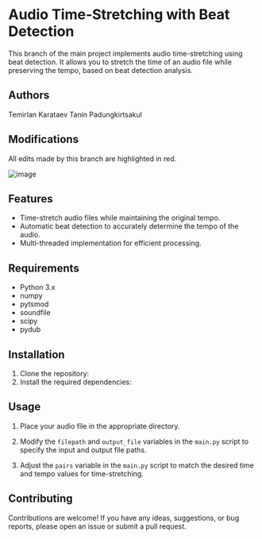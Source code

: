 # Audio Time-Stretching with Beat Detection

This branch of the main project implements audio time-stretching using beat detection. It allows you to stretch the time of an audio file while preserving the tempo, based on beat detection analysis.

## Authors
Temirlan Karataev
Tanin Padungkirtsakul

## Modifications
All edits made by this branch are highlighted in red.



![image](https://github.com/Purdue-Artificial-Intelligence-in-Music/Companion-code/assets/77745845/4174026c-9e36-4670-8f97-90b442352924)


## Features

- Time-stretch audio files while maintaining the original tempo.
- Automatic beat detection to accurately determine the tempo of the audio.
- Multi-threaded implementation for efficient processing.

## Requirements

- Python 3.x
- numpy
- pytsmod
- soundfile
- scipy
- pydub

## Installation

1. Clone the repository:
2. Install the required dependencies:

## Usage

1. Place your audio file in the appropriate directory.

2. Modify the `filepath` and `output_file` variables in the `main.py` script to specify the input and output file paths.

3. Adjust the `pairs` variable in the `main.py` script to match the desired time and tempo values for time-stretching.


## Contributing
Contributions are welcome! If you have any ideas, suggestions, or bug reports, please open an issue or submit a pull request.
